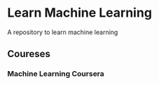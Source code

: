 # Learn Machine Learning

A repository to learn machine learning

## Coureses

### Machine Learning Coursera
